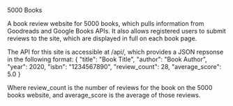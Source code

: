 5000 Books 

A book review website for 5000 books, which pulls information from Goodreads and Google Books APIs. It also allows registered users to submit reviews to the site, which are displayed in full on each book page. 

The API for this site is accessible at /api/<isbn>, which provides a JSON repsonse in the following format:
  {
    "title": "Book Title",
    "author": "Book Author",
    "year": 2020,
    "isbn": "1234567890",
    "review_count": 28,
    "average_score": 5.0
}
  
 Where review_count is the number of reviews for the book on the 5000 books website, and average_score is the average of those reviews.
